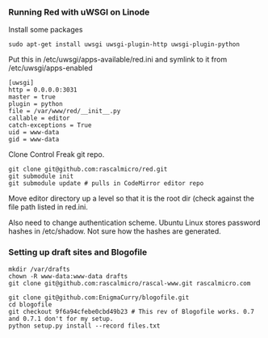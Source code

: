 ### Running Red with uWSGI on Linode ###

Install some packages

    sudo apt-get install uwsgi uwsgi-plugin-http uwsgi-plugin-python

Put this in /etc/uwsgi/apps-available/red.ini and symlink to it from /etc/uwsgi/apps-enabled

    [uwsgi]
    http = 0.0.0.0:3031
    master = true
    plugin = python
    file = /var/www/red/__init__.py
    callable = editor
    catch-exceptions = True
    uid = www-data
    gid = www-data

Clone Control Freak git repo.

    git clone git@github.com:rascalmicro/red.git
    git submodule init
    git submodule update # pulls in CodeMirror editor repo

Move editor directory up a level so that it is the root dir (check against the file path listed in red.ini.

Also need to change authentication scheme. Ubuntu Linux stores password hashes in /etc/shadow. Not sure how the hashes are generated.

### Setting up draft sites and Blogofile ###

    mkdir /var/drafts
    chown -R www-data:www-data drafts
    git clone git@github.com:rascalmicro/rascal-www.git rascalmicro.com

    git clone git@github.com:EnigmaCurry/blogofile.git
    cd blogofile
    git checkout 9f6a94cfebe0cbd49b23 # This rev of Blogofile works. 0.7 and 0.7.1 don't for my setup.
    python setup.py install --record files.txt
